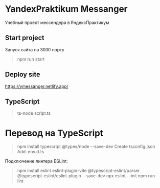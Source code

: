 # YandexPraktikum Messanger
Учебный проект мессендера в ЯндексПрактикум

## Start project
Запуск сайта на 3000 порту
>npm run start

## Deploy site
https://ymessanger.netlify.app/

## TypeScript
> ts-node script.ts

# Перевод на TypeScript
>npm install typescript @types/node --save-dev
Create tsconfig.json
Add: env.d.ts

Подключение линтера ESLint:
> npm install eslint eslint-plugin-vite @typescript-eslint/parser @typescript-eslint/eslint-plugin --save-dev
> npx eslint --init
> npm run lint